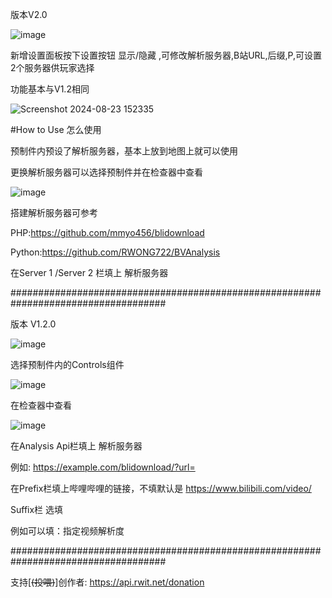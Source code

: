 
版本V2.0

![image](https://github.com/user-attachments/assets/40ecfb62-2977-45c2-888a-f08aed3caf9e)

新增设置面板按下设置按钮 显示/隐藏 ,可修改解析服务器,B站URL,后缀,P,可设置2个服务器供玩家选择

功能基本与V1.2相同

![Screenshot 2024-08-23 152335](https://github.com/user-attachments/assets/7a67eadc-131b-4b59-b984-3aed45a631e6)

 #How to Use 怎么使用
 
预制件内预设了解析服务器，基本上放到地图上就可以使用

更换解析服务器可以选择预制件并在检查器中查看

![image](https://github.com/user-attachments/assets/ceaf8e7c-c95e-4062-a037-ba4387f2814b)

搭建解析服务器可参考 

PHP:https://github.com/mmyo456/blidownload

Python:https://github.com/RWONG722/BVAnalysis

在Server 1 /Server 2 栏填上 解析服务器

####################################################################################

版本 V1.2.0

![image](https://github.com/RWONG722/Analysis_Bili_Tools/assets/99193291/42791e4a-ff61-4482-aead-32c7a6508126)


选择预制件内的Controls组件

![image](https://github.com/RWONG722/Analysis_Bili_Tools/assets/99193291/8ae2205c-8f79-480a-81bb-c3c5a5d13844)

在检查器中查看

![image](https://github.com/RWONG722/Analysis_Bili_Tools/assets/99193291/0e828ec6-e21a-443f-9671-c1f958407637)

在Analysis Api栏填上 解析服务器

例如: https://example.com/blidownload/?url=

在Prefix栏填上哔哩哔哩的链接，不填默认是 https://www.bilibili.com/video/

Suffix栏 选填 

例如可以填：指定视频解析度

####################################################################################

支持[~~(投喂)~~]创作者:
https://api.rwit.net/donation

